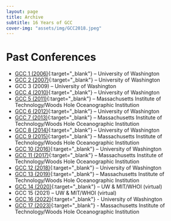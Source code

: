 ```yaml
---
layout: page
title: Archive
subtitle: 16 Years of GCC
cover-img: "assets/img/GCC2018.jpeg"
---
```


# Past Conferences
- [GCC 1 (2006)](http://gradclimateconf.mit.edu/wp-content/uploads/2015/04/GCC1Program.pdf){:target="_blank"} – University of Washington
- [GCC 2 (2007)](https://web.archive.org/web/20100625070734/http://students.washington.edu/bsmoliak/gcc/Welcome.html){:target="_blank"} – University of Washington
- GCC 3 (2009) – University of Washington
- [GCC 4 (2010)](https://web.archive.org/web/20110705125846/http://staff.washington.edu/smbush/GCC/Home.html){:target="_blank"} – University of Washington
- [GCC 5 (2011)](http://gradclimateconf.mit.edu/gcc2011/){:target="_blank"} – Massachusetts Institute of Technology/Woods Hole Oceanographic Institution
- [GCC 6 (2012)](https://atmos.washington.edu/gcc/2012/gcc-old/GCC_Home.html){:target="_blank"} – University of Washington
- [GCC 7 (2013)](http://gradclimateconf.mit.edu/gcc2013/){:target="_blank"} – Massachusetts Institute of Technology/Woods Hole Oceanographic Institution
- [GCC 8 (2014)](http://www.atmos.washington.edu/gcc/2014/){:target="_blank"} – University of Washington
- [GCC 9 (2015)](http://gradclimateconf.mit.edu/gcc2015/){:target="_blank"} – Massachusetts Institute of Technology/Woods Hole Oceanographic Institution
- [GCC 10 (2016)](http://www.atmos.washington.edu/gcc/2016/gcc2016web/){:target="_blank"} – University of Washington
- [GCC 11 (2017)](http://gradclimateconf.mit.edu/gcc2017/){:target="_blank"} – Massachusetts Institute of Technology/Woods Hole Oceanographic Institution
- [GCC 12 (2018)](https://graduateclimateconference2018.weebly.com/){:target="_blank"} – University of Washington
- [GCC 13 (2019)](http://gradclimateconf.mit.edu/){:target="_blank"} – Massachusetts Institute of Technology/Woods Hole Oceanographic Institution
- [GCC 14 (2020)](https://2020gcc.weebly.com){:target="_blank"} – UW & MIT/WHOI (virtual)
- GCC 15 (2021) – UW & MIT/WHOI (virtual)
- [GCC 16 (2022)](https://graduateclimateconference.github.io/gcc2022/){:target="_blank"} - University of Washington
- [GCC 17 (2023)](https://graduateclimateconference.github.io/gcc2023/){:target="_blank"} - Massachusetts Institute of Technology/Woods Hole Oceanographic Institution
